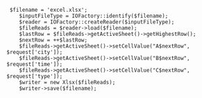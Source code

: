      $filename = 'excel.xlsx';
        $inputFileType = IOFactory::identify($filename);
        $reader = IOFactory::createReader($inputFileType);
        $fileReads = $reader->load($filename);
        $lastRow = $fileReads->getActiveSheet()->getHighestRow();
        $nextRow = ++$lastRow;
        $fileReads->getActiveSheet()->setCellValue("A$nextRow", $request['city']);
        $fileReads->getActiveSheet()->setCellValue("B$nextRow", $request['time']);
        $fileReads->getActiveSheet()->setCellValue("C$nextRow", $request['type']);
        $writer = new Xlsx($fileReads);
        $writer->save($filename);
